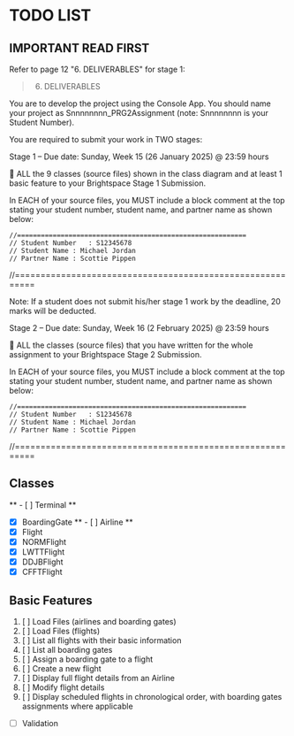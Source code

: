 # TODO LIST
## IMPORTANT READ FIRST
Refer to page 12 "6. DELIVERABLES" for stage 1:
> 6.	DELIVERABLES

You are to develop the project using the Console App. You should name your project as Snnnnnnnn_PRG2Assignment (note: Snnnnnnnn is your Student Number).

You are required to submit your work in TWO stages:

Stage 1 – Due date: Sunday, Week 15 (26 January 2025) @ 23:59 hours 

	ALL the 9 classes (source files) shown in the class diagram and at least 1 basic feature to your Brightspace Stage 1 Submission.

In EACH of your source files, you MUST include a block comment at the top stating your student number, student name, and partner name as shown below:

	//==========================================================
	// Student Number	: S12345678
	// Student Name	: Michael Jordan
	// Partner Name	: Scottie Pippen
//==========================================================

Note: If a student does not submit his/her stage 1 work by the deadline, 20 marks will be deducted.


Stage 2 – Due date: Sunday, Week 16 (2 February 2025) @ 23:59 hours 

	ALL the classes (source files) that you have written for the whole assignment to your Brightspace Stage 2 Submission.

In EACH of your source files, you MUST include a block comment at the top stating your student number, student name, and partner name as shown below:

	//==========================================================
	// Student Number	: S12345678
	// Student Name	: Michael Jordan
	// Partner Name	: Scottie Pippen
//==========================================================



## Classes
** - [ ] Terminal **
- [x] BoardingGate 
** - [ ] Airline **
- [x] Flight 
- [x] NORMFlight 
- [x] LWTTFlight 
- [x] DDJBFlight 
- [x] CFFTFlight 

## Basic Features
1. [ ] Load Files (airlines and boarding gates)
2. [ ] Load Files (flights)
3. [ ] List all flights with their basic information
4. [ ] List all boarding gates
5. [ ] Assign a boarding gate to a flight
6. [ ] Create a new flight
7. [ ] Display full flight details from an Airline
8. [ ] Modify flight details
9. [ ] Display scheduled flights in chronological order, with boarding gates assignments where applicable

- [ ] Validation